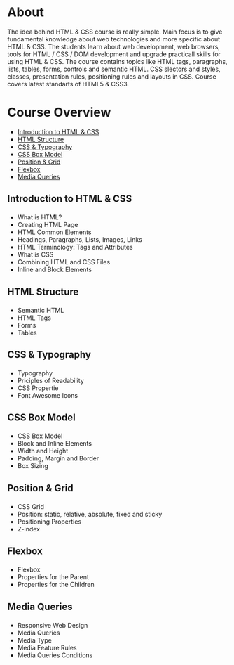 # About

The idea behind HTML & CSS course is really simple. Main focus is to give fundamental knowledge about web technologies and more specific about HTML & CSS. The students learn about web development, web browsers, tools for HTML / CSS / DOM development and upgrade practicall skills for using HTML & CSS. The course contains topics like HTML tags, paragraphs, lists, tables, forms, controls and semantic HTML. CSS slectors and styles, classes, presentation rules, positioning rules and layouts in CSS. Course covers latest standarts of HTML5 & CSS3. 

# Course Overview

- <a href="#INTRO">Introduction to HTML & CSS</a>
- <a href="#STRUC">HTML Structure</a>
- <a href="#CSST">CSS & Typography</a>
- <a href="#CSBM">CSS Box Model</a>
- <a href="#POSGRID">Position & Grid</a>
- <a href="#FLEX">Flexbox</a>
- <a href="#MQU">Media Queries</a>


## <p id="INTRO">Introduction to HTML & CSS</p>
- What is HTML?
- Creating HTML Page
- HTML Common Elements
- Headings, Paragraphs, Lists, Images, Links
- HTML Terminology: Tags and Attributes
- What is CSS
- Combining HTML and CSS Files
- Inline and Block Elements

## <p id="STRUC">HTML Structure</p>
- Semantic HTML
- HTML Tags
- Forms
- Tables

## <p id="CSST">CSS & Typography</p>
- Typography
- Priciples of Readability
- CSS Propertie
- Font Awesome Icons

## <p id="CSBM">CSS Box Model</p>
- CSS Box Model
- Block and Inline Elements
- Width and Height
- Padding, Margin and Border
- Box Sizing

## <p id="POSGRID">Position & Grid</p>
- CSS Grid
- Position: static, relative, absolute, fixed and sticky
- Positioning Properties
- Z-index

## <p id="FLEX">Flexbox</p>
- Flexbox
- Properties for the Parent
- Properties for the Children

## <p id="MQU">Media Queries</p>
- Responsive Web Design
- Media Queries
- Media Type
- Media Feature Rules
- Media Queries Conditions
